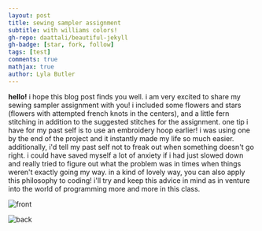 ```yaml
---
layout: post
title: sewing sampler assignment
subtitle: with williams colors!
gh-repo: daattali/beautiful-jekyll
gh-badge: [star, fork, follow]
tags: [test]
comments: true
mathjax: true
author: Lyla Butler
---
```


**hello!**
i hope this blog post finds you well. i am very excited to share my sewing sampler assignment with you! i included some flowers and stars (flowers with attempted french knots in the centers), and a little fern stitching in addition to the suggested stitches for the assignment.
one tip i have for my past self is to use an embroidery hoop earlier! i was using one by the end of the project and it instantly made my life so much easier. additionally, i'd tell my past self not to freak out when something doesn't go right. i could have saved myself a lot of anxiety if i had just slowed down and really tried to figure out what the problem was in times when things weren't exactly going my way.
in a kind of lovely way, you can also apply this philosophy to coding! i'll try and keep this advice in mind as in venture into the world of programming more and more in this class.

![front](https://lylafbutler.github.io/assets/img/front.heic)

![back](https://lylafbutler.github.io/assets/img/back.heic)
